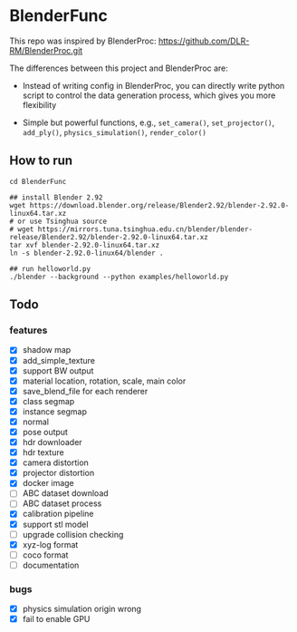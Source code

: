 # BlenderFunc

This repo was inspired by BlenderProc: https://github.com/DLR-RM/BlenderProc.git

The differences between this project and BlenderProc are:

- Instead of writing config in BlenderProc, you can directly write python script to control the data generation process, 
  which gives you more flexibility

- Simple but powerful functions, e.g., `set_camera()`, `set_projector()`, `add_ply()`, 
  `physics_simulation()`, `render_color()`

## How to run

```shell
cd BlenderFunc

## install Blender 2.92
wget https://download.blender.org/release/Blender2.92/blender-2.92.0-linux64.tar.xz
# or use Tsinghua source
# wget https://mirrors.tuna.tsinghua.edu.cn/blender/blender-release/Blender2.92/blender-2.92.0-linux64.tar.xz
tar xvf blender-2.92.0-linux64.tar.xz
ln -s blender-2.92.0-linux64/blender .

## run helloworld.py
./blender --background --python examples/helloworld.py
```

## Todo

### features
- [x] shadow map
- [x] add_simple_texture
- [x] support BW output
- [x] material location, rotation, scale, main color
- [x] save_blend_file for each renderer
- [x] class segmap
- [x] instance segmap
- [x] normal
- [x] pose output
- [x] hdr downloader
- [x] hdr texture
- [x] camera distortion
- [x] projector distortion
- [x] docker image
- [ ] ABC dataset download
- [ ] ABC dataset process
- [x] calibration pipeline
- [x] support stl model
- [ ] upgrade collision checking
- [x] xyz-log format
- [ ] coco format
- [ ] documentation

### bugs
- [x] physics simulation origin wrong
- [x] fail to enable GPU